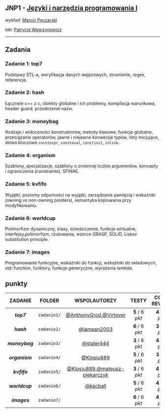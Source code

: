 ## JNP1 - [Języki i narzędzia programowania I](https://usosweb.mimuw.edu.pl/kontroler.php?_action=katalog2/przedmioty/pokazPrzedmiot&kod=1000-223bJNP1)

_wyklad_: [Marcin Peczarski](https://usosweb.uw.edu.pl/kontroler.php?_action=katalog2/osoby/pokazOsobe&os_id=874)

_lab_: [Patrycja Węgrzynowicz](https://usosweb.mimuw.edu.pl/kontroler.php?_action=katalog2/osoby/pokazOsobe&os_id=994)

---

## Zadania

### Zadanie 1: top7

Podstawy STL-a, weryfikacja danych wejścowych, strumienie, regex, referencje.

### Zadanie 2: hash

Łączneie c++ z c, obiekty globalne i ich problemy, kompilacja warunkowa, header guard, przestrzenie nazw.

### Zadanie 3: moneybag

Rodzaje i widoczności konstruktorów, metody klasowe, funkcje globalne, przeciążanie operatorów, jawne i niejawne konwersje typów, listy inicjujące, słowa kluczowe `constexpr`, `consteval`, `constinit`, `inline`.

### Zadanie 4: organism

Szablony, specjalizacje, szablony o zmiennej liczbie argumentów, koncepty i ograniczenia (constraints), SFINAE.

### Zadanie 5: kvfifo

Wyjątki, poziomy odporności na wyjątki, zarządzanie pamięcią i wskaźniki (owning vs non-owning pointers), semantyka kopiowania przy modyfikowaniu.

### Zadanie 6: worldcup

Polimorfizm dynamiczny, klasy, dziedziczenie, funkcje wirtualne, interfejsy,polimorfizm, rzutowania, wzorce GRASP, SOLID, Liskov substitution principle.

### Zadanie 7: images

Programowanie funkcyjne, wskaźniki do funkcji, wskaźniki do składowych, std::function, funktory, funkcje generyczne, wyrażenia lambda.

## punkty

|    ZADANIE     |   FOLDER    |                                              WSPOLAUTORZY                                               |      TESTY      |   CODE REVIEW   |
| :------------: | :---------: | :-----------------------------------------------------------------------------------------------------: | :-------------: | :-------------: |
|   **_top7_**   | `zadanie1/` |         [@AnthonyGrod](https://github.com/AnthonyGrod),[@Virtover](https://github.com/Virtover)         | **5** / 6 _pkt_ | **4** / 4 _pkt_ |
|   **_hash_**   | `zadanie2/` |                              [@janwan2003](https://github.com/janwan2003)                               | **6** / 6 _pkt_ | **3** / 4 _pkt_ |
| **_moneybag_** | `zadanie3/` |                               [@staler444](https://github.com/staler444)                                | **3** / 6 _pkt_ | **4** / 4 _pkt_ |
| **_organism_** | `zadanie4/` |                               [@Klosiu889](https://github.com/Klosiu889)                                | **5** / 6 _pkt_ | **3** / 4 _pkt_ |
|  **_kvfifo_**  | `zadanie5/` | [@Klosiu889](https://github.com/Klosiu889),[@mateusz-piekarczyk](https://github.com/mateusz-piekarczyk) | **3** / 6 _pkt_ | **4** / 4 _pkt_ |
| **_worldcup_** | `zadanie6/` |                                 [@kacball](https://github.com/kacball)                                  | **5** / 6 _pkt_ | **4** / 4 _pkt_ |
|  **_images_**  | `zadanie7/` |                                                                                                         | **6** / 6 _pkt_ | **4** / 4 _pkt_ |
